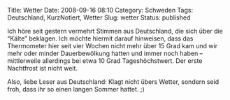 Title: Wetter
Date: 2008-09-16 08:10
Category: Schweden
Tags: Deutschland, KurzNotiert, Wetter
Slug: wetter
Status: published

Ich höre seit gestern vermehrt Stimmen aus Deutschland, die sich über
die “Kälte” beklagen. Ich möchte hiermit darauf hinweisen, dass das
Thermometer hier seit vier Wochen nicht mehr über 15 Grad kam und wir
mehr oder minder Dauerbewölkung hatten und immer noch haben –
mittlerweile allerdings bei etwa 10 Grad Tageshöchstwert. Der erste
Nachtfrost ist nicht weit.

Also, liebe Leser aus Deutschland: Klagt nicht übers Wetter, sondern
seid froh, dass ihr so einen langen Sommer hattet. ;)

